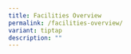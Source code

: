 ```yaml
---
title: Facilities Overview
permalink: /facilities-overview/
variant: tiptap
description: ""
---
```

